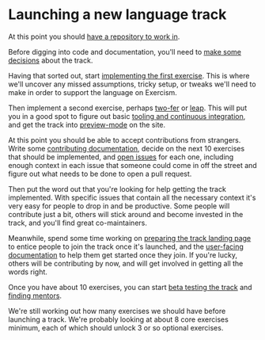 # Launching a new language track

At this point you should [have a repository to work in](https://github.com/exercism/request-new-language-track/issues).

Before digging into code and documentation, you'll need to [make some decisions](/language-tracks/launch/decisions.md) about the track.

Having that sorted out, start [implementing the first exercise](/language-tracks/launch/first-exercise.md).
This is where we'll uncover any missed assumptions, tricky setup, or tweaks we'll need to make in order to support the language on Exercism.

Then implement a second exercise, perhaps [two-fer](http://github.com/exercism/problem-specifications/tree/master/exercises/two-fer) or [leap](http://github.com/exercism/problem-specifications/tree/master/exercises/leap).
This will put you in a good spot to figure out basic [tooling and continuous integration](/language-tracks/launch/tooling-and-ci.md), and get the track into [preview-mode](/language-tracks/launch/preview-mode.md) on the site.

At this point you should be able to accept contributions from strangers.
Write some [contributing documentation](/language-tracks/documentation/for-contributors.md), decide on the next 10 exercises that should be implemented, and [open issues](/language-tracks/launch/open-issues.md) for each one, including enough context in each issue that someone could come in off the street and figure out what needs to be done to open a pull request.

Then put the word out that you're looking for help getting the track implemented.
With specific issues that contain all the necessary context it's very easy for people to drop in and be productive.
Some people will contribute just a bit, others will stick around and become invested in the track, and you'll find great co-maintainers.

Meanwhile, spend some time working on [preparing the track landing page](/language-tracks/launch/landing-page.md) to entice people to join the track once it's launched, and the [user-facing documentation](/language-tracks/documentation/for-consumers.md) to help them get started once they join.
If you're lucky, others will be contributing by now, and will get involved in getting all the words right.

Once you have about 10 exercises, you can start [beta testing the track](/language-tracks/launch/beta.md) and [finding mentors]().

We're still working out how many exercises we should have before launching a track.
We're probably looking at about 8 core exercises minimum, each of which should unlock 3 or so optional exercises.
